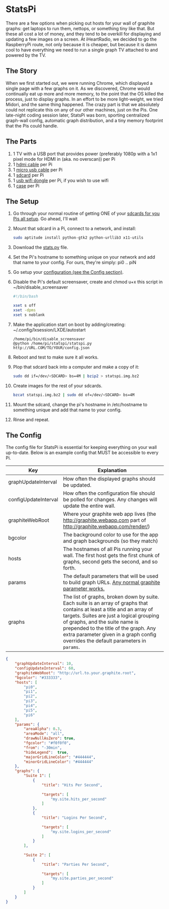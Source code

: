 # StatsPi

There are a few options when picking out hosts for your wall of graphite graphs: get laptops to run them, nettops, or something tiny like that. But these all cost a lot of money, and they tend to be overkill for displaying and updating a few images on a screen.  At iHeartRadio, we decided to go the RaspberryPi route, not only because it is cheaper, but because it is damn cool to have everything we need to run a single graph TV attached to and powered by the TV.

## The Story

When we first started out, we were running Chrome, which displayed a single page with a few graphs on it. As we discovered, Chrome would continually eat up more and more memory, to the point that the OS killed the process, just to display graphs. In an effort to be more light-weight, we tried Midori, and the same thing happened. The crazy part is that we absolutely could not replicate this on any of our other machines, just on the Pis. One late-night coding session later, StatsPi was born, sporting centralized graph-wall config, automatic graph distribution, and a tiny memory footprint that the Pis could handle.

## The Parts

1. 1 TV with a USB port that provides power (preferably 1080p with a 1x1 pixel mode for HDMI in (aka. no overscan)) per Pi
2. 1 [hdmi cable](http://www.amazon.com/dp/B00870ZHCQ) per Pi
3. 1 [micro usb cable](http://www.amazon.com/dp/B003ES5ZSW) per Pi
4. 1 [sdcard](http://www.amazon.com/dp/B003VNKNEG) per Pi
5. 1 [usb wifi dongle](http://www.amazon.com/dp/B005CLMJLU) per Pi, if you wish to use wifi
5. 1 [case](http://www.adafruit.com/products/1140) per Pi

## The Setup

1. Go through your normal routine of getting ONE of your [sdcards for you Pis all setup](http://elinux.org/RPi_Easy_SD_Card_Setup).  Go ahead, I'll wait
2. Mount that sdcard in a Pi, connect to a network, and install: 

	```bash
	sudo aptitude install python-gtk2 python-urllib3 x11-utils
	```

3. Download the [stats.py](stats.py) file.
4. Set the Pi's hostname to something unique on your network and add that name to your config.  For ours, they're simply: pi0 .. piN
5. Go setup your [configuration (see the Config section)](#the-config).
6. Disable the Pi's default screensaver, create and chmod u+x this script in ~/bin/disable_screensaver

	```bash
	#!/bin/bash

	xset s off
	xset -dpms
	xset s noblank
	```

7. Make the application start on boot by adding/creating: ~/.config/lxsession/LXDE/autostart

	```
	/home/pi/bin/disable_screensaver
	@python /home/pi/statspi/statspi.py http://URL.COM/TO/YOUR/config.json
	```

8. Reboot and test to make sure it all works.
9. Plop that sdcard back into a computer and make a copy of it:

	```bash
	sudo dd if=/dev/<SDCARD> bs=4M | bzip2 > statspi.img.bz2
	```

10. Create images for the rest of your sdcards.

	```bash
	bzcat statspi.img.bz2 | sudo dd of=/dev/<SDCARD> bs=4M
	```

11. Mount the sdcard, change the pi's hostname in /etc/hostname to something unique and add that name to your config.
12. Rinse and repeat.

## The Config

The config file for StatsPi is essential for keeping everything on your wall up-to-date.  Below is an example config that MUST be accessible to every Pi.

| Key                  | Explanation
| -------------------- | -----------
| graphUpdateInterval  | How often the displayed graphs should be updated.
| configUpdateInterval | How often the configuration file should be polled for changes. Any changes will update the entire wall.
| graphiteWebRoot      | Where your graphite web app lives (the http://graphite.webapp.com part of http://graphite.webapp.com/render/)
| bgcolor              | The background color to use for the app and graph backgrounds (so they match)
| hosts                | The hostnames of all Pis running your wall. The first host gets the first chunk of graphs, second gets the second, and so forth.
| params               | The default parameters that will be used to build graph URLs. [Any normal graphite parameter works.](http://graphite.readthedocs.org/en/latest/render_api.html#graph-parameters)
| graphs               | The list of graphs, broken down by suite. Each suite is an array of graphs that contains at least a title and an array of targets. Suites are just a logical grouping of graphs, and the suite name is prepended to the title of the graph. Any extra parameter given in a graph config overrides the default parameters in `params`.

```json
{
	"graphUpdateInterval": 10,
	"configUpdateInterval": 60,
	"graphiteWebRoot": "http://url.to.your.graphite.root",
	"bgcolor": "#333333",
	"hosts": [
		"pi0",
		"pi1",
		"pi2",
		"pi3",
		"pi4",
		"pi5",
		"pi6"
	],
	"params": {
		"areaAlpha": 0.3,
		"areaMode": "all",
		"drawNullAsZero": true,
		"fgcolor": "#f0f0f0",
		"from": "-30min",
		"hideLegend":  true,
		"majorGridLineColor": "#444444",
		"minorGridLineColor": "#444444"
	},
	"graphs": {
		"Suite 1": [
			{
				"title": "Hits Per Second",
				
				"targets": [
					"my.site.hits_per_second"
				]
			},
			{
				"title": "Logins Per Second",
				
				"targets": [
					"my.site.logins_per_second"
				]
			}
		],
		
		"Suite 2": [
			{
				"title": "Parties Per Second",
				
				"targets": [
					"my.site.parties_per_second"
				]
			}
		]
	}
}
```